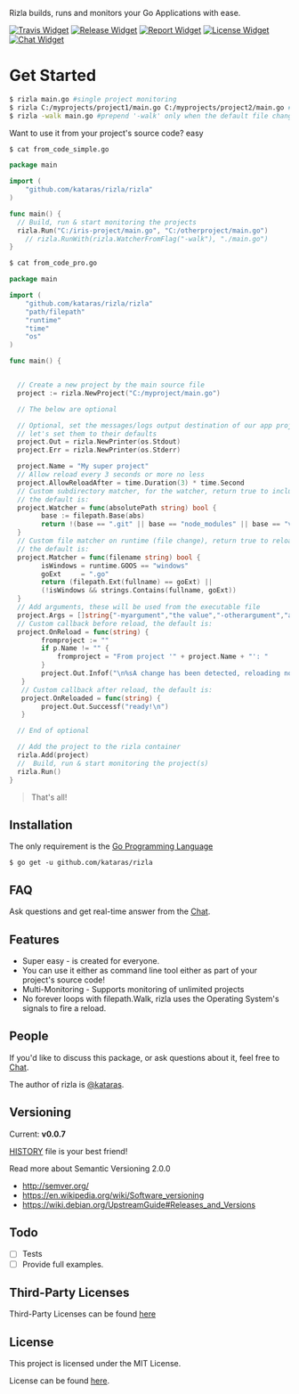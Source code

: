 Rizla builds, runs and monitors your Go Applications with ease.

[![Travis Widget]][Travis] [![Release Widget]][Release] [![Report Widget]][Report] [![License Widget]][License] [![Chat Widget]][Chat]

# Get Started

```bash
$ rizla main.go #single project monitoring
$ rizla C:/myprojects/project1/main.go C:/myprojects/project2/main.go #multi projects monitoring
$ rizla -walk main.go #prepend '-walk' only when the default file changes scanning method doesn't works for you.
```

Want to use it from your project's source code? easy
```sh
$ cat from_code_simple.go
```
```go
package main

import (
	"github.com/kataras/rizla/rizla"
)

func main() {
  // Build, run & start monitoring the projects
  rizla.Run("C:/iris-project/main.go", "C:/otherproject/main.go")
	// rizla.RunWith(rizla.WatcherFromFlag("-walk"), "./main.go")
}
```

```sh
$ cat from_code_pro.go
```
```go
package main

import (
	"github.com/kataras/rizla/rizla"
	"path/filepath"
	"runtime"
	"time"
	"os"
)

func main() {


  // Create a new project by the main source file
  project := rizla.NewProject("C:/myproject/main.go")

  // The below are optional

  // Optional, set the messages/logs output destination of our app project,
  // let's set them to their defaults
  project.Out = rizla.NewPrinter(os.Stdout)
  project.Err = rizla.NewPrinter(os.Stderr)

  project.Name = "My super project"
  // Allow reload every 3 seconds or more no less
  project.AllowReloadAfter = time.Duration(3) * time.Second
  // Custom subdirectory matcher, for the watcher, return true to include this folder to the watcher
  // the default is:
  project.Watcher = func(absolutePath string) bool {
     	base := filepath.Base(abs)
		return !(base == ".git" || base == "node_modules" || base == "vendor")
  }
  // Custom file matcher on runtime (file change), return true to reload when a file with this file name changed
  // the default is:
  project.Matcher = func(filename string) bool {
		isWindows = runtime.GOOS == "windows"
		goExt     = ".go"
		return (filepath.Ext(fullname) == goExt) ||
		(!isWindows && strings.Contains(fullname, goExt))
  }
  // Add arguments, these will be used from the executable file
  project.Args = []string{"-myargument","the value","-otherargument","a value"}
  // Custom callback before reload, the default is:
  project.OnReload = func(string) {
		fromproject := ""
		if p.Name != "" {
			fromproject = "From project '" + project.Name + "': "
		}
		project.Out.Infof("\n%sA change has been detected, reloading now...", fromproject)
   }
   // Custom callback after reload, the default is:
   project.OnReloaded = func(string) {
 		project.Out.Successf("ready!\n")
   }

  // End of optional

  // Add the project to the rizla container
  rizla.Add(project)
  //  Build, run & start monitoring the project(s)
  rizla.Run()
}
```


> That's all!

Installation
------------
The only requirement is the [Go Programming Language](https://golang.org/dl)

`$ go get -u github.com/kataras/rizla`

FAQ
------------
Ask questions and get real-time answer from the [Chat][CHAT].


Features
------------
- Super easy - is created for everyone.
- You can use it either as command line tool either as part of your project's source code!
- Multi-Monitoring - Supports monitoring of unlimited projects
- No forever loops with filepath.Walk, rizla uses the Operating System's signals to fire a reload.


People
------------
If you'd like to discuss this package, or ask questions about it, feel free to [Chat][CHAT].

The author of rizla is [@kataras](https://github.com/kataras).


Versioning
------------

Current: **v0.0.7**

[HISTORY](https://github.com/kataras/rizla/blob/master/HISTORY.md) file is your best friend!

Read more about Semantic Versioning 2.0.0

 - http://semver.org/
 - https://en.wikipedia.org/wiki/Software_versioning
 - https://wiki.debian.org/UpstreamGuide#Releases_and_Versions


Todo
------------

 - [ ] Tests
 - [ ] Provide full examples.

Third-Party Licenses
------------

Third-Party Licenses can be found [here](THIRDPARTY-LICENSE.md)


License
------------

This project is licensed under the MIT License.

License can be found [here](LICENSE).

[Travis Widget]: https://img.shields.io/travis/kataras/rizla.svg?style=flat-square
[Travis]: http://travis-ci.org/kataras/rizla
[License Widget]: https://img.shields.io/badge/license-MIT%20%20License%20-E91E63.svg?style=flat-square
[License]: https://github.com/kataras/rizla/blob/master/LICENSE
[Release Widget]: https://img.shields.io/badge/release-v0.0.7-blue.svg?style=flat-square
[Release]: https://github.com/kataras/rizla/releases
[Chat Widget]: https://img.shields.io/badge/community-chat-00BCD4.svg?style=flat-square
[Chat]: https://kataras.rocket.chat/channel/rizla
[ChatMain]: https://kataras.rocket.chat/channel/rizla
[ChatAlternative]: https://gitter.im/kataras/rizla
[Report Widget]: https://img.shields.io/badge/report%20card-A%2B-F44336.svg?style=flat-square
[Report]: http://goreportcard.com/report/kataras/rizla
[Language Widget]: https://img.shields.io/badge/powered_by-Go-3362c2.svg?style=flat-square
[Language]: http://golang.org
[Platform Widget]: https://img.shields.io/badge/platform-Any--OS-gray.svg?style=flat-square
